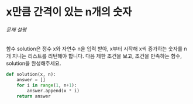 # x만큼 간격이 있는 n개의 숫자

###### 문제 설명

함수 solution은 정수 x와 자연수 n을 입력 받아, x부터 시작해 x씩 증가하는 숫자를 n개 지니는 리스트를 리턴해야 합니다. 다음 제한 조건을 보고, 조건을 만족하는 함수, solution을 완성해주세요.



```python
def solution(x, n):
    answer = []
    for i in range(1, n+1):
        answer.append(x * i)
    return answer
```

